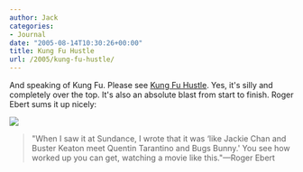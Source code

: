 ```yaml
---
author: Jack
categories:
- Journal
date: "2005-08-14T10:30:26+00:00"
title: Kung Fu Hustle
url: /2005/kung-fu-hustle/
---
```


And speaking of Kung Fu. Please see [Kung Fu Hustle][1]. Yes, it's silly and completely over the top. It's also an absolute blast from start to finish. Roger Ebert sums it up nicely:

![][2]

> 
> 
> "When I saw it at Sundance, I wrote that it was &#8216;like Jackie Chan and Buster Keaton meet Quentin Tarantino and Bugs Bunny.' You see how worked up you can get, watching a movie like this."&#8212;Roger Ebert
> 
>

 [1]: http://www.rottentomatoes.com/m/kung_fu_hustle/
 [2]: /files/kung-fu-hustle.jpg
